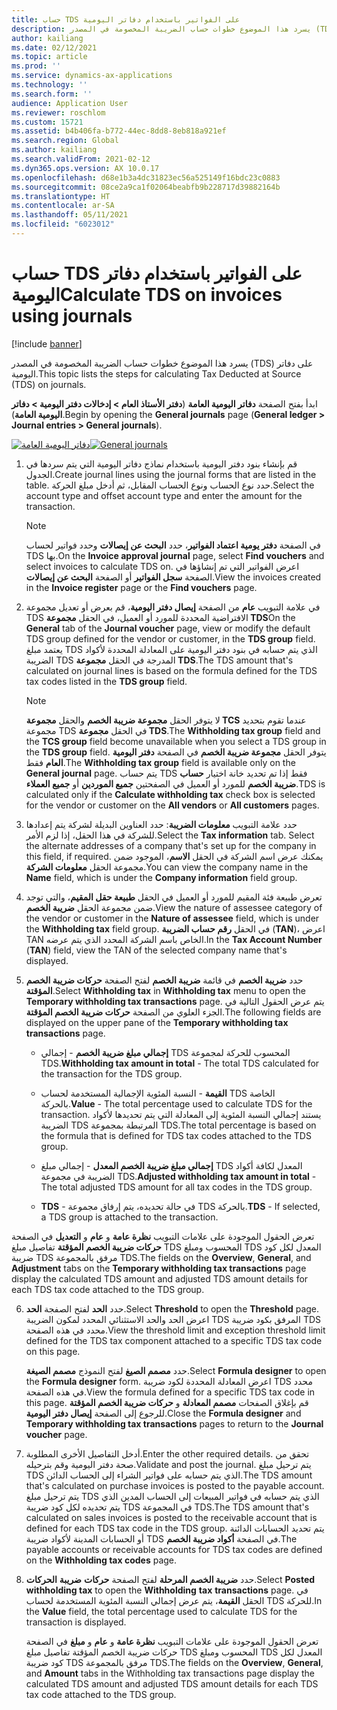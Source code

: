 ```yaml
---
title: حساب TDS على الفواتير باستخدام دفاتر اليومية
description: يسرد هذا الموضوع خطوات حساب الضريبة المخصومة في المصدر (TDS) على دفاتر اليومية.
author: kailiang
ms.date: 02/12/2021
ms.topic: article
ms.prod: ''
ms.service: dynamics-ax-applications
ms.technology: ''
ms.search.form: ''
audience: Application User
ms.reviewer: roschlom
ms.custom: 15721
ms.assetid: b4b406fa-b772-44ec-8dd8-8eb818a921ef
ms.search.region: Global
ms.author: kailiang
ms.search.validFrom: 2021-02-12
ms.dyn365.ops.version: AX 10.0.17
ms.openlocfilehash: d68e1b3a4dc31823ec56a525149f16bdc23c0883
ms.sourcegitcommit: 08ce2a9ca1f02064beabfb9b228717d39882164b
ms.translationtype: HT
ms.contentlocale: ar-SA
ms.lasthandoff: 05/11/2021
ms.locfileid: "6023012"
---
```

# <a name="calculate-tds-on-invoices-using-journals"></a><span data-ttu-id="cc263-103">حساب TDS على الفواتير باستخدام دفاتر اليومية</span><span class="sxs-lookup"><span data-stu-id="cc263-103">Calculate TDS on invoices using journals</span></span>

[!include [banner](../includes/banner.md)]

<span data-ttu-id="cc263-104">يسرد هذا الموضوع خطوات حساب الضريبة المخصومة في المصدر (TDS) على دفاتر اليومية.</span><span class="sxs-lookup"><span data-stu-id="cc263-104">This topic lists the steps for calculating Tax Deducted at Source (TDS) on journals.</span></span>

<span data-ttu-id="cc263-105">ابدأ بفتح الصفحة **دفاتر اليومية العامة** (**دفتر الأستاذ العام > إدخالات دفتر اليومية > دفاتر اليومية العامة**).</span><span class="sxs-lookup"><span data-stu-id="cc263-105">Begin by opening the **General journals** page (**General ledger > Journal entries > General journals**).</span></span>

<span data-ttu-id="cc263-106">[![دفاتر اليومية العامة](./media/apac-ind-TDS-57.png)](./media/apac-ind-TDS-57.png)</span><span class="sxs-lookup"><span data-stu-id="cc263-106">[![General journals](./media/apac-ind-TDS-57.png)](./media/apac-ind-TDS-57.png)</span></span>

1. <span data-ttu-id="cc263-107">قم بإنشاء بنود دفتر اليومية باستخدام نماذج دفاتر اليومية التي يتم سردها في الجدول.</span><span class="sxs-lookup"><span data-stu-id="cc263-107">Create journal lines using the journal forms that are listed in the table.</span></span> <span data-ttu-id="cc263-108">حدد نوع الحساب ونوع الحساب المقابل، ثم أدخل مبلغ الحركة.</span><span class="sxs-lookup"><span data-stu-id="cc263-108">Select the account type and offset account type and enter the amount for the transaction.</span></span> 

   > [!NOTE]
   > <span data-ttu-id="cc263-109">في الصفحة **دفتر يومية اعتماد الفواتير**، حدد **البحث عن إيصالات** وحدد فواتير لحساب TDS بها.</span><span class="sxs-lookup"><span data-stu-id="cc263-109">On the **Invoice approval journal** page, select **Find vouchers** and select invoices to calculate TDS on.</span></span> <span data-ttu-id="cc263-110">اعرض الفواتير التي تم إنشاؤها في الصفحة **سجل الفواتير** أو الصفحة **البحث عن إيصالات**.</span><span class="sxs-lookup"><span data-stu-id="cc263-110">View the invoices created in the **Invoice register** page or the **Find vouchers** page.</span></span>  

2. <span data-ttu-id="cc263-111">في علامة التبويب **عام** من الصفحة **إيصال دفتر اليومية**، قم بعرض أو تعديل مجموعة TDS الافتراضية المحددة للمورد أو العميل، في الحقل **مجموعة TDS**</span><span class="sxs-lookup"><span data-stu-id="cc263-111">On the **General** tab of the **Journal voucher** page, view or modify the default TDS group defined for the vendor or customer, in the **TDS group** field.</span></span> <span data-ttu-id="cc263-112">يعتمد مبلغ TDS الذي يتم حسابه في بنود دفتر اليومية على المعادلة المحددة لأكواد الضريبة TDS المدرجة في الحقل **مجموعة TDS**.</span><span class="sxs-lookup"><span data-stu-id="cc263-112">The TDS amount that's calculated on journal lines is based on the formula defined for the TDS tax codes listed in the **TDS group** field.</span></span> 

   > [!NOTE]
   > <span data-ttu-id="cc263-113">لا يتوفر الحقل **مجموعة ضريبة الخصم**  والحقل **مجموعة TCS** عندما تقوم بتحديد مجموعة TDS في الحقل **مجموعة TDS**.</span><span class="sxs-lookup"><span data-stu-id="cc263-113">The **Withholding tax group**  field and the **TCS group** field become unavailable when you select a TDS group in the **TDS group** field.</span></span> <span data-ttu-id="cc263-114">يتوفر الحقل **مجموعة ضريبة الخصم** في الصفحة **دفتر اليومية العام** فقط.</span><span class="sxs-lookup"><span data-stu-id="cc263-114">The **Withholding tax group** field is available only on the **General journal** page.</span></span> <span data-ttu-id="cc263-115">يتم حساب TDS فقط إذا تم تحديد خانة اختيار **حساب ضريبة الخصم** للمورد أو العميل في الصفحتين **جميع الموردين** أو **جميع العملاء**.</span><span class="sxs-lookup"><span data-stu-id="cc263-115">TDS is calculated only if the **Calculate withholding tax** check box is selected for the vendor or customer on the **All vendors** or **All customers** pages.</span></span>   

3. <span data-ttu-id="cc263-116">حدد علامة التبويب **معلومات الضريبة**: حدد العناوين البديلة لشركة يتم إعدادها للشركة في هذا الحقل، إذا لزم الأمر.</span><span class="sxs-lookup"><span data-stu-id="cc263-116">Select the **Tax information** tab. Select the alternate addresses of a company that's set up for the company in this field, if required.</span></span> <span data-ttu-id="cc263-117">يمكنك عرض اسم الشركة في الحقل **الاسم**، الموجود ضمن مجموعة الحقل **معلومات الشركة**.</span><span class="sxs-lookup"><span data-stu-id="cc263-117">You can view the company name in the **Name** field, which is under the **Company information** field group.</span></span> 

4. <span data-ttu-id="cc263-118">تعرض طبيعة فئة المقيم للمورد أو العميل في الحقل **طبيعة حقل المقيم**، والتي توجد ضمن مجموعة الحقل **ضريبة الخصم**.</span><span class="sxs-lookup"><span data-stu-id="cc263-118">View the nature of assessee category of the vendor or customer in the **Nature of assessee** field, which is under the **Withholding tax** field group.</span></span> <span data-ttu-id="cc263-119">في الحقل **رقم حساب الضريبة** (**TAN**)، اعرض TAN الخاص باسم الشركة المحدد الذي يتم عرضه.</span><span class="sxs-lookup"><span data-stu-id="cc263-119">In the **Tax Account Number** (**TAN**) field, view the TAN of the selected company name that's displayed.</span></span>  

5. <span data-ttu-id="cc263-120">حدد **ضريبة الخصم** في قائمة **ضريبة الخصم** لفتح الصفحة **حركات ضريبة الخصم المؤقتة**.</span><span class="sxs-lookup"><span data-stu-id="cc263-120">Select **Withholding tax** in **Withholding tax** menu to open the **Temporary withholding tax transactions** page.</span></span> <span data-ttu-id="cc263-121">يتم عرض الحقول التالية في الجزء العلوي من الصفحة **حركات ضريبة الخصم المؤقتة**.</span><span class="sxs-lookup"><span data-stu-id="cc263-121">The following fields are displayed on the upper pane of the **Temporary withholding tax transactions** page.</span></span>

   - <span data-ttu-id="cc263-122">**إجمالي مبلغ ضريبة الخصم** - إجمالي TDS المحسوب للحركة لمجموعة TDS.</span><span class="sxs-lookup"><span data-stu-id="cc263-122">**Withholding tax amount in total** - The total TDS calculated for the transaction for the TDS group.</span></span>

   - <span data-ttu-id="cc263-123">**القيمة** - النسبة المئوية الإجمالية المستخدمة لحساب TDS الخاصة بالحركة.</span><span class="sxs-lookup"><span data-stu-id="cc263-123">**Value** - The total percentage used to calculate TDS for the transaction.</span></span> <span data-ttu-id="cc263-124">يستند إجمالي النسبة المئوية إلى المعادلة التي يتم تحديدها لأكواد الضريبة TDS المرتبطة بمجموعة TDS.</span><span class="sxs-lookup"><span data-stu-id="cc263-124">The total percentage is based on the formula that is defined for TDS tax codes attached to the TDS group.</span></span>

   - <span data-ttu-id="cc263-125">**إجمالي مبلغ ضريبة الخصم المعدل** - إجمالي مبلغ TDS المعدل لكافة أكواد الضريبة في مجموعة TDS.</span><span class="sxs-lookup"><span data-stu-id="cc263-125">**Adjusted withholding tax amount in total** - The total adjusted TDS amount for all tax codes in the TDS group.</span></span>

   - <span data-ttu-id="cc263-126">**TDS** - في حالة تحديده، يتم إرفاق مجموعة TDS بالحركة.</span><span class="sxs-lookup"><span data-stu-id="cc263-126">**TDS** - If selected, a TDS group is attached to the transaction.</span></span>

  <span data-ttu-id="cc263-127">تعرض الحقول الموجودة على علامات التبويب **نظرة عامة** و **عام** و **التعديل** في الصفحة **حركات ضريبة الخصم المؤقتة** تفاصيل مبلغ TDS المحسوب ومبلغ TDS المعدل لكل كود ضريبة TDS مرفق بالمجموعة TDS.</span><span class="sxs-lookup"><span data-stu-id="cc263-127">The fields on the **Overview**, **General**, and **Adjustment** tabs on the **Temporary withholding tax transactions** page display the calculated TDS amount and adjusted TDS amount details for each TDS tax code attached to the TDS group.</span></span>

6. <span data-ttu-id="cc263-128">حدد **الحد** لفتح الصفجة **الحد**.</span><span class="sxs-lookup"><span data-stu-id="cc263-128">Select **Threshold** to open the **Threshold** page.</span></span> <span data-ttu-id="cc263-129">اعرض الحد والحد الاستثنائي المحدد لمكون الضريبة TDS المرفق بكود ضريبة TDS محدد في هذه الصفحة.</span><span class="sxs-lookup"><span data-stu-id="cc263-129">View the threshold limit and exception threshold limit defined for the TDS tax component attached to a specific TDS tax code on this page.</span></span>

   <span data-ttu-id="cc263-130">حدد **مصمم الصيغ** لفتح النموذج **مصمم الصيغة**.</span><span class="sxs-lookup"><span data-stu-id="cc263-130">Select **Formula designer** to open the **Formula designer** form.</span></span> <span data-ttu-id="cc263-131">اعرض المعادلة المحددة لكود ضريبة TDS محدد في هذه الصفحة.</span><span class="sxs-lookup"><span data-stu-id="cc263-131">View the formula defined for a specific TDS tax code in this page.</span></span> <span data-ttu-id="cc263-132">قم بإغلاق الصفحات **مصمم المعادلة** و **حركات ضريبة الخصم المؤقتة** للرجوع إلى الصفحة **إيصال دفتر اليومية**.</span><span class="sxs-lookup"><span data-stu-id="cc263-132">Close the **Formula designer** and **Temporary withholding tax transactions** pages to return to the **Journal voucher** page.</span></span>

8. <span data-ttu-id="cc263-133">أدخل التفاصيل الأخرى المطلوبة.</span><span class="sxs-lookup"><span data-stu-id="cc263-133">Enter the other required details.</span></span> <span data-ttu-id="cc263-134">تحقق من صحة دفتر اليومية وقم بترحيله.</span><span class="sxs-lookup"><span data-stu-id="cc263-134">Validate and post the journal.</span></span> <span data-ttu-id="cc263-135">يتم ترحيل مبلغ TDS الذي يتم حسابه على فواتير الشراء إلى الحساب الدائن.</span><span class="sxs-lookup"><span data-stu-id="cc263-135">The TDS amount that's calculated on purchase invoices is posted to the payable account.</span></span> <span data-ttu-id="cc263-136">يتم ترحيل مبلغ TDS الذي يتم حسابه في فواتير المبيعات إلى الحساب المدين الذي يتم تحديده لكل كود ضريبة TDS في المجموعة TDS.</span><span class="sxs-lookup"><span data-stu-id="cc263-136">The TDS amount that's calculated on sales invoices is posted to the receivable account that is defined for each TDS tax code in the TDS group.</span></span> <span data-ttu-id="cc263-137">يتم تحديد الحسابات الدائنة أو الحسابات المدينة لأكواد ضريبة TDS في الصفحة **أكواد ضريبة الخصم**.</span><span class="sxs-lookup"><span data-stu-id="cc263-137">The payable accounts or receivable accounts for TDS tax codes are defined on the **Withholding tax codes** page.</span></span>

9. <span data-ttu-id="cc263-138">حدد **ضريبة الخصم المرحلة** لفتح الصفحة **حركات** **ضريبة** **الحركات**.</span><span class="sxs-lookup"><span data-stu-id="cc263-138">Select **Posted withholding tax** to open the **Withholding** **tax** **transactions** page.</span></span> <span data-ttu-id="cc263-139">في الحقل **القيمة**، يتم عرض إجمالي النسبة المئوية المستخدمة لحساب TDS للحركة.</span><span class="sxs-lookup"><span data-stu-id="cc263-139">In the **Value** field, the total percentage used to calculate TDS for the transaction is displayed.</span></span>

   <span data-ttu-id="cc263-140">تعرض الحقول الموجودة على علامات التبويب **نظرة عامة** و **عام** و **مبلغ** في الصفحة حركات ضريبة الخصم المؤقتة تفاصيل مبلغ TDS المحسوب ومبلغ TDS المعدل لكل كود ضريبة TDS مرفق بالمجموعة TDS.</span><span class="sxs-lookup"><span data-stu-id="cc263-140">The fields on the **Overview**, **General**, and **Amount** tabs in the Withholding tax transactions page display the calculated TDS amount and adjusted TDS amount details for each TDS tax code attached to the TDS group.</span></span>
